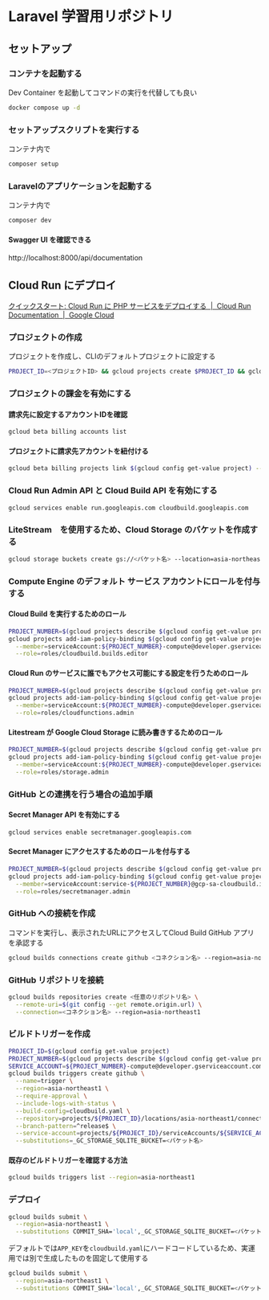 # Laravel 学習用リポジトリ

## セットアップ

### コンテナを起動する

Dev Container を起動してコマンドの実行を代替しても良い

```bash
docker compose up -d
```

### セットアップスクリプトを実行する

コンテナ内で

```bash
composer setup
```

### Laravelのアプリケーションを起動する

コンテナ内で

```bash
composer dev
```

#### Swagger UI を確認できる

http://localhost:8000/api/documentation

## Cloud Run にデプロイ

[クイックスタート: Cloud Run に PHP サービスをデプロイする  |  Cloud Run Documentation  |  Google Cloud](https://cloud.google.com/run/docs/quickstarts/build-and-deploy/deploy-php-service?hl=ja)

### プロジェクトの作成

プロジェクトを作成し、CLIのデフォルトプロジェクトに設定する

```bash
PROJECT_ID=<プロジェクトID> && gcloud projects create $PROJECT_ID && gcloud config set project $PROJECT_ID
```

### プロジェクトの課金を有効にする

#### 請求先に設定するアカウントIDを確認

```bash
gcloud beta billing accounts list
```

#### プロジェクトに請求先アカウントを紐付ける

```bash
gcloud beta billing projects link $(gcloud config get-value project) --billing-account=<請求先アカウントID>
```

### Cloud Run Admin API と Cloud Build API を有効にする

```bash
gcloud services enable run.googleapis.com cloudbuild.googleapis.com
```

### LiteStream　を使用するため、Cloud Storage のバケットを作成する

```bash
gcloud storage buckets create gs://<バケット名> --location=asia-northeast1
```

### Compute Engine のデフォルト サービス アカウントにロールを付与する

#### Cloud Build を実行するためのロール

```bash
PROJECT_NUMBER=$(gcloud projects describe $(gcloud config get-value project) --format='value(projectNumber)')
gcloud projects add-iam-policy-binding $(gcloud config get-value project) \
  --member=serviceAccount:${PROJECT_NUMBER}-compute@developer.gserviceaccount.com \
  --role=roles/cloudbuild.builds.editor
```

#### Cloud Run のサービスに誰でもアクセス可能にする設定を行うためのロール

```bash
PROJECT_NUMBER=$(gcloud projects describe $(gcloud config get-value project) --format='value(projectNumber)')
gcloud projects add-iam-policy-binding $(gcloud config get-value project) \
  --member=serviceAccount:${PROJECT_NUMBER}-compute@developer.gserviceaccount.com \
  --role=roles/cloudfunctions.admin
```

#### Litestream が Google Cloud Storage に読み書きするためのロール

```bash
PROJECT_NUMBER=$(gcloud projects describe $(gcloud config get-value project) --format='value(projectNumber)')
gcloud projects add-iam-policy-binding $(gcloud config get-value project) \
  --member=serviceAccount:${PROJECT_NUMBER}-compute@developer.gserviceaccount.com \
  --role=roles/storage.admin
```

### GitHub との連携を行う場合の追加手順

#### Secret Manager API を有効にする

```bash
gcloud services enable secretmanager.googleapis.com
```

#### Secret Manager にアクセスするためのロールを付与する

```bash
PROJECT_NUMBER=$(gcloud projects describe $(gcloud config get-value project) --format="value(projectNumber)")
gcloud projects add-iam-policy-binding $(gcloud config get-value project) \
  --member=serviceAccount:service-${PROJECT_NUMBER}@gcp-sa-cloudbuild.iam.gserviceaccount.com \
  --role=roles/secretmanager.admin
```

### GitHub への接続を作成

コマンドを実行し、表示されたURLにアクセスしてCloud Build GitHub アプリを承認する

```bash
gcloud builds connections create github <コネクション名> --region=asia-northeast1
```

### GitHub リポジトリを接続

```bash
gcloud builds repositories create <任意のリポジトリ名> \
  --remote-uri=$(git config --get remote.origin.url) \
  --connection=<コネクション名> --region=asia-northeast1
```

### ビルドトリガーを作成

```bash
PROJECT_ID=$(gcloud config get-value project)
PROJECT_NUMBER=$(gcloud projects describe $(gcloud config get-value project) --format='value(projectNumber)')
SERVICE_ACCOUNT=${PROJECT_NUMBER}-compute@developer.gserviceaccount.com
gcloud builds triggers create github \
  --name=trigger \
  --region=asia-northeast1 \
  --require-approval \
  --include-logs-with-status \
  --build-config=cloudbuild.yaml \
  --repository=projects/${PROJECT_ID}/locations/asia-northeast1/connections/<コネクション名>/repositories/<リポジトリ名> \
  --branch-pattern=^release$ \
  --service-account=projects/${PROJECT_ID}/serviceAccounts/${SERVICE_ACCOUNT} \
  --substitutions=_GC_STORAGE_SQLITE_BUCKET=<バケット名>
```

#### 既存のビルドトリガーを確認する方法

```bash
gcloud builds triggers list --region=asia-northeast1
```

### デプロイ

```bash
gcloud builds submit \
  --region=asia-northeast1 \
  --substitutions COMMIT_SHA='local',_GC_STORAGE_SQLITE_BUCKET=<バケット名>
```

デフォルトでは`APP_KEY`を`cloudbuild.yaml`にハードコードしているため、実運用では別で生成したものを固定して使用する

```bash
gcloud builds submit \
  --region=asia-northeast1 \
  --substitutions COMMIT_SHA='local',_GC_STORAGE_SQLITE_BUCKET=<バケット名>,_APP_KEY=<APP_KEY>

